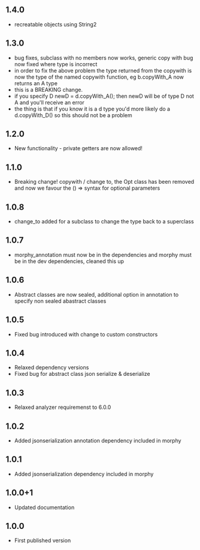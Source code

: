 ## 1.4.0
- recreatable objects using String2

## 1.3.0
- bug fixes, subclass with no members now works, generic copy with bug now fixed where type is incorrect
- in order to fix the above problem the type returned from the copywith is now the type of the named copywith function, eg b.copyWith_A now returns an A type
- this is a BREAKING change.
- if you specify D newD = d.copyWith_A(); then newD will be of type D not A and you'll receive an error
- the thing is that if you know it is a d type you'd more likely do a d.copyWith_D() so this should not be a problem

## 1.2.0
- New functionality - private getters are now allowed!

## 1.1.0
- Breaking change! copywith / change to, the Opt class has been removed and now we favour the () => syntax for optional parameters 

## 1.0.8
- change_to added for a subclass to change the type back to a superclass

## 1.0.7
- morphy_annotation must now be in the dependencies and morphy must be in the dev dependencies, cleaned this up

## 1.0.6
- Abstract classes are now sealed, additional option in annotation to specify non sealed abastract classes

## 1.0.5
- Fixed bug introduced with change to custom constructors

## 1.0.4
- Relaxed dependency versions
- Fixed bug for abstract class json serialize & deserialize

## 1.0.3
- Relaxed analyzer requiremenst to 6.0.0

## 1.0.2
- Added jsonserialization annotation dependency included in morphy

## 1.0.1
- Added jsonserialization dependency included in morphy

## 1.0.0+1
- Updated documentation

## 1.0.0
- First published version
